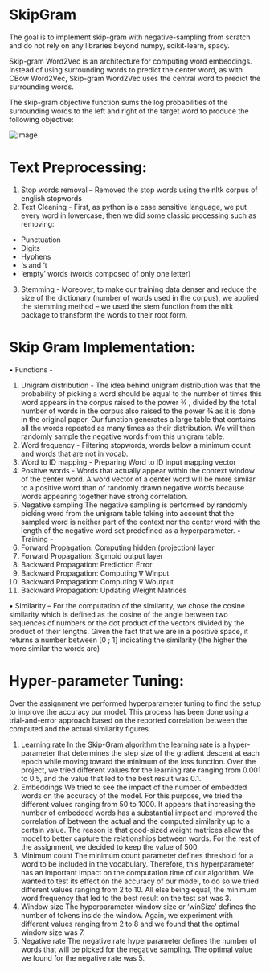 # SkipGram

The goal is to implement skip-gram with negative-sampling from scratch and do not rely on any libraries beyond numpy, scikit-learn, spacy. 


Skip-gram Word2Vec is an architecture for computing word embeddings. Instead of using surrounding words to predict the center word, as with CBow Word2Vec, Skip-gram Word2Vec uses the central word to predict the surrounding words.

The skip-gram objective function sums the log probabilities of the surrounding  words to the left and right of the target word  to produce the following objective:

![image](https://user-images.githubusercontent.com/98849886/178115151-698fd8b2-b86d-487d-856e-b38ca3d9aa30.png)


# Text Preprocessing:

1. Stop words removal – Removed the stop words using the nltk corpus of english stopwords
2. Text Cleaning - First, as python is a case sensitive language, we put every word in lowercase, 
then we did some classic processing such as removing:
- Punctuation
- Digits
- Hyphens
- ‘s and ‘t
- ‘empty’ words (words composed of only one letter) 
3. Stemming - Moreover, to make our training data denser and reduce the size of the dictionary 
(number of words used in the corpus), we applied the stemming method – we used the stem
function from the nltk package to transform the words to their root form.

# Skip Gram Implementation:

• Functions -
1) Unigram distribution -
The idea behind unigram distribution was that the probability of picking a word should be equal to 
the number of times this word appears in the corpus raised to the power ¾ , divided by the total 
number of words in the corpus also raised to the power ¾ as it is done in the original paper.
Our function generates a large table that contains all the words repeated as many times as their 
distribution. We will then randomly sample the negative words from this unigram table.
2) Word frequency -
Filtering stopwords, words below a minimum count and words that are not in vocab.
3) Word to ID mapping -
Preparing Word to ID input mapping vector
4) Positive words -
Words that actually appear within the context window of the center word. A word vector of a center 
word will be more similar to a positive word than of randomly drawn negative words because words 
appearing together have strong correlation. 
5) Negative sampling
The negative sampling is performed by randomly picking word from the unigram table taking into 
account that the sampled word is neither part of the context nor the center word with the length of 
the negative word set predefined as a hyperparameter.
• Training -
1) Forward Propagation: Computing hidden (projection) layer
2) Forward Propagation: Sigmoid output layer
3) Backward Propagation: Prediction Error
4) Backward Propagation: Computing ∇ Winput
5) Backward Propagation: Computing ∇ Woutput
6) Backward Propagation: Updating Weight Matrices

• Similarity –
For the computation of the similarity, we chose the cosine similarity which is defined as the cosine of the 
angle between two sequences of numbers or the dot product of the vectors divided by the product of their 
lengths.
Given the fact that we are in a positive space, it returns a number between [0 ; 1] indicating the similarity
(the higher the more similar the words are)

# Hyper-parameter Tuning:
Over the assignment we performed hyperparameter tuning to find the setup to improve the accuracy 
our model. This process has been done using a trial-and-error approach based on the reported 
correlation between the computed and the actual similarity figures.
1. Learning rate
In the Skip-Gram algorithm the learning rate is a hyper-parameter that determines the step size 
of the gradient descent at each epoch while moving toward the minimum of the loss function.
Over the project, we tried different values for the learning rate ranging from 0.001 to 0.5, and 
the value that led to the best result was 0.1.
2. Embeddings
We tried to see the impact of the number of embedded words on the accuracy of the model. For 
this purpose, we tried the different values ranging from 50 to 1000.
It appears that increasing the number of embedded words has a substantial impact and 
improved the correlation of between the actual and the computed similarity up to a certain 
value. The reason is that good-sized weight matrices allow the model to better capture the 
relationships between words.
For the rest of the assignment, we decided to keep the value of 500.
3. Minimum count
The minimum count parameter defines threshold for a word to be included in the vocabulary. 
Therefore, this hyperparameter has an important impact on the computation time of our 
algorithm.
We wanted to test its effect on the accuracy of our model, to do so we tried different values 
ranging from 2 to 10.
All else being equal, the minimum word frequency that led to the best result on the test set was 3.
4. Window size
The hyperparameter window size or ‘winSize’ defines the number of tokens inside the window. 
Again, we experiment with different values ranging from 2 to 8 and we found that the optimal 
window size was 7.
5. Negative rate
The negative rate hyperparameter defines the number of words that will be picked for the 
negative sampling. 
The optimal value we found for the negative rate was 5.

